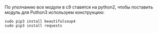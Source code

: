 По уполчанию все модули в c9 ставятся на python2, чтобы поставить модуль для Puthon3 используем конструкцию: 

```
sudo pip3 install beautifulsoup4
sudo pip3 install requests
```

